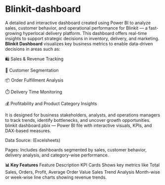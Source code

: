 # Blinkit-dashboard 
A detailed and interactive dashboard created using Power BI to analyze sales, customer behavior, and operational performance for Blinkit — a fast-growing hyperlocal delivery platform. This dashboard offers real-time insights to support strategic decisions in inventory, delivery, and marketing.
**Blinkit Dashboard** visualizes key business metrics to enable data-driven decisions in areas such as:

🛍️ Sales & Revenue Tracking

👤 Customer Segmentation

📦 Order Fulfillment Analysis

⏱️ Delivery Time Monitoring

💰 Profitability and Product Category Insights

It is designed for business stakeholders, analysts, and operations managers to track trends, identify bottlenecks, and uncover growth opportunities.
blinkit dashboard.pbix — Power BI file with interactive visuals, KPIs, and DAX-based measures.

Data Source: (Excelsheets)

Pages: Includes dashboards segmented by sales, customer behavior, delivery analysis, and category-wise performance.

**📊 Key Features**
Feature	Description
KPI Cards	Shows key metrics like Total Sales, Orders, Profit, Average Order Value
Sales Trend Analysis	Month-wise or week-wise line charts showing revenue trends.

